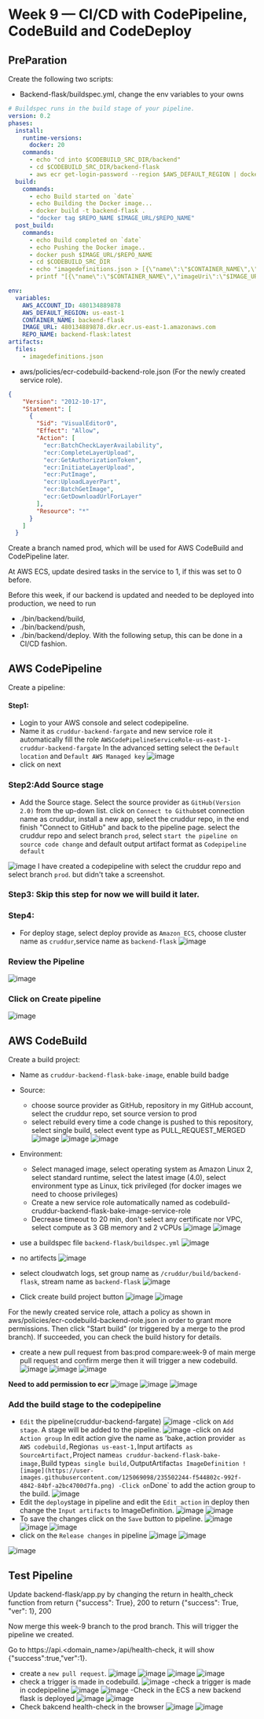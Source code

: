 # Week 9 — CI/CD with CodePipeline, CodeBuild and CodeDeploy

## PreParation
Create the following two scripts:
- Backend-flask/buildspec.yml, change the env variables to your owns
```yaml
# Buildspec runs in the build stage of your pipeline.
version: 0.2
phases:
  install:
    runtime-versions:
      docker: 20
    commands:
      - echo "cd into $CODEBUILD_SRC_DIR/backend"
      - cd $CODEBUILD_SRC_DIR/backend-flask
      - aws ecr get-login-password --region $AWS_DEFAULT_REGION | docker login --username AWS --password-stdin $IMAGE_URL
  build:
    commands:
      - echo Build started on `date`
      - echo Building the Docker image...          
      - docker build -t backend-flask .
      - "docker tag $REPO_NAME $IMAGE_URL/$REPO_NAME"
  post_build:
    commands:
      - echo Build completed on `date`
      - echo Pushing the Docker image..
      - docker push $IMAGE_URL/$REPO_NAME
      - cd $CODEBUILD_SRC_DIR
      - echo "imagedefinitions.json > [{\"name\":\"$CONTAINER_NAME\",\"imageUri\":\"$IMAGE_URL/$REPO_NAME\"}]" > imagedefinitions.json
      - printf "[{\"name\":\"$CONTAINER_NAME\",\"imageUri\":\"$IMAGE_URL/$REPO_NAME\"}]" > imagedefinitions.json

env:
  variables:
    AWS_ACCOUNT_ID: 480134889878
    AWS_DEFAULT_REGION: us-east-1
    CONTAINER_NAME: backend-flask
    IMAGE_URL: 480134889878.dkr.ecr.us-east-1.amazonaws.com
    REPO_NAME: backend-flask:latest
artifacts:
  files:
    - imagedefinitions.json
```    
- aws/policies/ecr-codebuild-backend-role.json (For the newly created service role).
```json
{
    "Version": "2012-10-17",
    "Statement": [
      {
        "Sid": "VisualEditor0",
        "Effect": "Allow",
        "Action": [
          "ecr:BatchCheckLayerAvailability",
          "ecr:CompleteLayerUpload",
          "ecr:GetAuthorizationToken",
          "ecr:InitiateLayerUpload",
          "ecr:PutImage",
          "ecr:UploadLayerPart",
          "ecr:BatchGetImage",
          "ecr:GetDownloadUrlForLayer"
        ],
        "Resource": "*"
      }
    ]
  }
 ``` 

Create a branch named prod, which will be used for AWS CodeBuild and CodePipeline later.

At AWS ECS, update desired tasks in the service to 1, if this was set to 0 before.

Before this week, if our backend is updated and needed to be deployed into production, we need to run 
- ./bin/backend/build, 
- ./bin/backend/push, 
- ./bin/backend/deploy. With the following setup, this can be done in a CI/CD fashion.

## AWS CodePipeline

Create a pipeline:
 #### Step1:
 - Login to your AWS console and select codepipeline.
 - Name it as `cruddur-backend-fargate` and new service role it automatically fill the role `AWSCodePipelineServiceRole-us-east-1-cruddur-backend-fargate`
 In the advanced setting select the `Default location` and `Default AWS Managed key`
 ![image](https://user-images.githubusercontent.com/125069098/235212747-7e2c12b6-6d03-4557-a2a8-28fe99266452.png)
 - click on next
 ### Step2:Add Source stage
 - Add the Source stage. Select the source provider as `GitHub(Version 2.0)` from the up-down list. click on `Connect to Github`set connection name as cruddur, 
   install a new app, select the cruddur repo, in the end finish "Connect to GitHub" and back to the pipeline page.
   select the cruddur repo and select branch `prod`, select `start the pipeline on source code change` and default output artifact format as `Codepipeline default` 
   
 ![image](https://user-images.githubusercontent.com/125069098/235213716-b5fdb71d-f27a-4485-977a-8691721b0f22.png)
 I have created a codepipeline with select the cruddur repo and select branch `prod`. but didn't take a screenshot.
 ### Step3: Skip this step for now we will build it later.
 ### Step4: 
 - For deploy stage, select deploy provide as `Amazon ECS`, choose cluster name as `cruddur`,service name as `backend-flask`
 ![image](https://user-images.githubusercontent.com/125069098/235217198-837ef26f-6bc2-40e0-9bef-a7c27e56f6f8.png)
### Review the Pipeline 
![image](https://user-images.githubusercontent.com/125069098/235217409-97b113eb-19d6-4ec9-9026-c6241642f5e4.png)
### Click on Create pipeline
![image](https://user-images.githubusercontent.com/125069098/235217633-36590f01-9a1e-45b0-a872-0721111e9d3e.png)

 ## AWS CodeBuild
 Create a build project:
 - Name as `cruddur-backend-flask-bake-image`, enable build badge
 - Source:
    - choose source provider as GitHub, repository in my GitHub account, select the cruddur repo, set source version to prod
    - select rebuild every time a code change is pushed to this repository, select single build, select event type as PULL_REQUEST_MERGED
 ![image](https://user-images.githubusercontent.com/125069098/235470897-982ba1a2-ad8c-4b5e-9861-6dd3b2ff7fc5.png)
 ![image](https://user-images.githubusercontent.com/125069098/235472149-e04aa2d1-4b0f-4099-9369-5a1f46a56b0c.png)
 ![image](https://user-images.githubusercontent.com/125069098/235473140-63075dac-8c97-44c3-a05b-8a83b3dd6e13.png)

- Environment:
    - Select managed image, select operating system as Amazon Linux 2, select standard runtime, select the latest image (4.0), select environment type as Linux, 
    tick privileged (for docker images we need to choose privileges)
    - Create a new service role automatically named as codebuild-cruddur-backend-flask-bake-image-service-role
    - Decrease timeout to 20 min, don't select any certificate nor VPC, select compute as 3 GB memory and 2 vCPUs
![image](https://user-images.githubusercontent.com/125069098/235473959-33485af3-06da-4152-b6a6-976af2e85d3a.png)
![image](https://user-images.githubusercontent.com/125069098/235474574-e960018b-6ff8-4262-9d3b-6456f71b959e.png)

- use a buildspec file `backend-flask/buildspec.yml`
![image](https://user-images.githubusercontent.com/125069098/235477745-eaa80f1c-82f6-4656-a474-8f5f9d9b1474.png)

- no artifects
![image](https://user-images.githubusercontent.com/125069098/235477911-eba7c0ed-e347-4740-a102-1201d1ae5a6a.png)

- select cloudwatch logs, set group name as `/cruddur/build/backend-flask`, stream name as `backend-flask`
![image](https://user-images.githubusercontent.com/125069098/235478761-1790bf8a-eba9-4cc0-9dcd-093467e4e469.png)
- Click create build project button
![image](https://user-images.githubusercontent.com/125069098/235479133-8758f01b-2df9-4d05-8746-0459f0833dba.png)
![image](https://user-images.githubusercontent.com/125069098/235479197-d7b027ef-1582-46b7-b3b8-96f9d07b3052.png)

For the newly created service role, attach a policy as shown in aws/policies/ecr-codebuild-backend-role.json in order to grant more permissions. 
Then click "Start build" (or triggered by a merge to the prod branch). If succeeded, you can check the build history for details.
- create a new pull request from bas:prod compare:week-9 of main merge pull request and confirm merge then it will trigger a new codebuild.
![image](https://user-images.githubusercontent.com/125069098/235495639-b750e684-db1f-42ef-a9af-258ef5eb290f.png)
![image](https://user-images.githubusercontent.com/125069098/235495964-48a6edae-1732-4b8a-8d6c-cd4f6c08de80.png)
![image](https://user-images.githubusercontent.com/125069098/235496679-c20f763a-23c8-45f3-8d28-6fb47e9096f7.png)

**Need to add permission to ecr**
![image](https://user-images.githubusercontent.com/125069098/235494470-7688144f-8070-4abb-9900-4fd3d6d0779b.png)
![image](https://user-images.githubusercontent.com/125069098/235494537-0506d9dd-26fe-4300-8b3d-43f78953ad4b.png)
![image](https://user-images.githubusercontent.com/125069098/235495382-a39592b6-93a0-4bf3-b540-4fe29def114b.png)

### Add the build stage to the codepipeline
- `Edit` the pipeline(cruddur-backend-fargate)
![image](https://user-images.githubusercontent.com/125069098/235499454-50c67f53-31c5-4559-a28a-06efec5f1030.png)
-click on `Add stage`. A stage will be added to the pipeline.
![image](https://user-images.githubusercontent.com/125069098/235499747-9511b3d5-a852-410f-8ad0-50f3a35211e3.png)
-click on `Add Action group`
In edit action give the name as 'bake`,`action provider` as AWS codebuild,`Region` as us-east-1, `Input artifacts` as SourceArtifact,`Project name` as cruddur-backend-flask-bake-image, `Build type` as single build, `OutputArtifact` as ImageDefinition
![image](https://user-images.githubusercontent.com/125069098/235502244-f544802c-992f-4842-84bf-a2bc4700d7fa.png)
-Click on `Done` to add the action group to the build.
![image](https://user-images.githubusercontent.com/125069098/235502480-c1a144fa-756e-4b76-95bf-828a33efaa1a.png)
- Edit the `deploy`stage in pipeline and edit the `Edit action` in deploy then change the `Input artifacts` to ImageDefinition.
![image](https://user-images.githubusercontent.com/125069098/235502883-ac3adc70-0e2c-42b5-bd08-0de4383c0b31.png)
![image](https://user-images.githubusercontent.com/125069098/235503274-fe0b7a8b-659b-424d-a1f0-4815f73102e4.png)
- To save the changes click on the `Save` button to pipeline.
![image](https://user-images.githubusercontent.com/125069098/235503502-b8838595-d27b-4d38-8b97-fa1949880c50.png)
![image](https://user-images.githubusercontent.com/125069098/235503562-bd4bd4d5-f18c-40b1-8b87-9845faf0d952.png)
![image](https://user-images.githubusercontent.com/125069098/235503630-3ead5715-dcce-47f1-a692-869a1cbeafa4.png)
- click on the `Release changes` in pipeline
![image](https://user-images.githubusercontent.com/125069098/235503835-ec725aad-8efb-4d71-ab4e-8bc291a8aabf.png)
![image](https://user-images.githubusercontent.com/125069098/235506059-34db02e9-8aeb-49ea-b1c9-0529dcdb4fc9.png)

![image](https://user-images.githubusercontent.com/125069098/235506804-cd4fa0bc-9681-4902-be3a-9ab403875369.png)


## Test Pipeline
Update backend-flask/app.py by changing the return in health_check function from return {"success": True}, 200 to return {"success": True, "ver": 1}, 200

Now merge this week-9 branch to the prod branch. This will trigger the pipeline we created.

Go to https://api.<domain_name>/api/health-check, it will show {"success":true,"ver":1}.

- create a `new pull request`.
![image](https://user-images.githubusercontent.com/125069098/235508971-da905951-532d-45db-9525-d23473b8f783.png)
![image](https://user-images.githubusercontent.com/125069098/235509118-f2c560d8-d6ce-4d12-9fef-99cee0550518.png)
![image](https://user-images.githubusercontent.com/125069098/235509172-646a8ed3-1818-4d4c-aa83-77aa01d5fac6.png)
![image](https://user-images.githubusercontent.com/125069098/235509232-7e83f757-33d8-4c4a-8fd7-4eb9839c03aa.png)
- check a trigger is made in codebuild.
![image](https://user-images.githubusercontent.com/125069098/235509364-d328a186-7503-49b3-ad4d-e9e8a2ad0d47.png)
-check a trigger is made in codepipeline
![image](https://user-images.githubusercontent.com/125069098/235509667-2f517d02-fda3-4f82-a06d-85792fb1a08f.png)
![image](https://user-images.githubusercontent.com/125069098/235509742-efb70823-6ed6-4dee-b6a1-a4a6f9fbae70.png)
-Check in the ECS a new backend flask is deployed 
![image](https://user-images.githubusercontent.com/125069098/235510037-63103eb4-6ff4-443c-a16e-97a2125a7176.png)
![image](https://user-images.githubusercontent.com/125069098/235510214-3af455d4-cb8c-41f2-b473-3e8533d7a63a.png)
- Check bakcend health-check in the browser
![image](https://user-images.githubusercontent.com/125069098/235511236-062a57af-94d8-4683-b6b0-36ae1f5bcb4e.png)
![image](https://user-images.githubusercontent.com/125069098/235511547-bc33a69c-b8c6-4784-99bc-126370d92ef5.png)
 
















